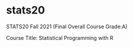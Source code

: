 # stats20
STATS20 Fall 2021 (Final Overall Course Grade:A)


Course Title: Statistical Programming with R 
